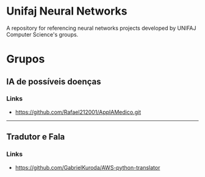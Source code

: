 # Unifaj Neural Networks
A repository for referencing neural networks projects developed by UNIFAJ Computer Science's groups.

# Grupos

## IA de possíveis doenças

### Links
  - https://github.com/Rafael212001/AppIAMedico.git

---

## Tradutor e Fala

### Links
  - https://github.com/GabrielKuroda/AWS-python-translator
